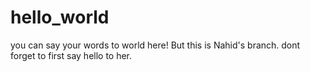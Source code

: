 # hello_world
you can say your words to world here! But this is Nahid's branch.
dont forget to first say hello to her.
